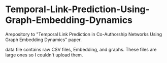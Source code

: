 # Temporal-Link-Prediction-Using-Graph-Embedding-Dynamics
Arepository to "Temporal Link Prediction in Co-Authorship Networks Using Graph Embedding Dynamics" paper.

data file contains raw CSV files, Embedding, and graphs. These files are large ones so I couldn't upload them.
